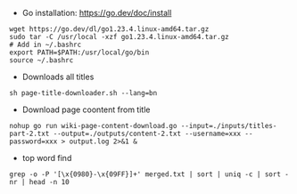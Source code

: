 - Go installation: https://go.dev/doc/install

```
wget https://go.dev/dl/go1.23.4.linux-amd64.tar.gz
sudo tar -C /usr/local -xzf go1.23.4.linux-amd64.tar.gz
# Add in ~/.bashrc
export PATH=$PATH:/usr/local/go/bin
source ~/.bashrc
```

- Downloads all titles
```
sh page-title-downloader.sh --lang=bn
```

- Download page coontent from title
```
nohup go run wiki-page-content-download.go --input=./inputs/titles-part-2.txt --output=./outputs/content-2.txt --username=xxx --password=xxx > output.log 2>&1 &
```


- top word find
```
grep -o -P '[\x{0980}-\x{09FF}]+' merged.txt | sort | uniq -c | sort -nr | head -n 10
```